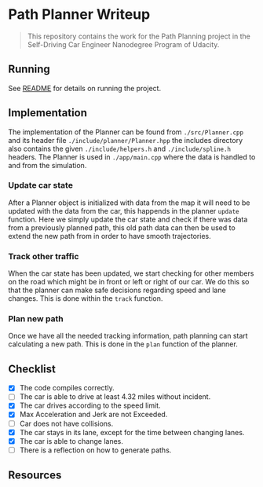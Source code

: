 # Path Planner Writeup

> This repository contains the work for the Path Planning project in the Self-Driving Car Engineer Nanodegree Program of Udacity.

## Running

See [README](./README.md) for details on running the project.

## Implementation

The implementation of the Planner can be found from `./src/Planner.cpp` and its header file `./include/planner/Planner.hpp` the includes directory also contains the given `./include/helpers.h` and `./include/spline.h` headers. The Planner is used in `./app/main.cpp` where the data is handled to and from the simulation.


### Update car state

After a Planner object is initialized with data from the map it will need to be updated with the data from the car, this happends in the planner `update` function. 
Here we simply update the car state and check if there was data from a previously planned path, this old path data can then be used to extend the new path from
in order to have smooth trajectories.

### Track other traffic

When the car state has been updated, we start checking for other members on the road which might be in front or left or right of our car. We do this so that the planner 
can make safe decisions regarding speed and lane changes. This is done within the `track` function.

### Plan new path

Once we have all the needed tracking information, path planning can start calculating a new path. This is done in the `plan` function of the planner.


## Checklist

- [x] The code compiles correctly.
- [ ] The car is able to drive at least 4.32 miles without incident.
- [x] The car drives according to the speed limit.
- [x] Max Acceleration and Jerk are not Exceeded. 
- [ ] Car does not have collisions.
- [x] The car stays in its lane, except for the time between changing lanes.
- [x] The car is able to change lanes.
- [ ] There is a reflection on how to generate paths.

## Resources

